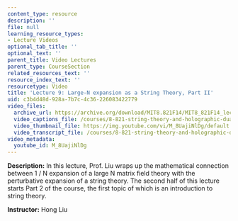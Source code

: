 ```yaml
---
content_type: resource
description: ''
file: null
learning_resource_types:
- Lecture Videos
optional_tab_title: ''
optional_text: ''
parent_title: Video Lectures
parent_type: CourseSection
related_resources_text: ''
resource_index_text: ''
resourcetype: Video
title: 'Lecture 9: Large-N expansion as a String Theory, Part II'
uid: c3b4d48d-928a-7b7c-4c36-226083422779
video_files:
  archive_url: https://archive.org/download/MIT8.821F14/MIT8_821F14_lec09_300k.mp4
  video_captions_file: /courses/8-821-string-theory-and-holographic-duality-fall-2014/cafc12e893c05e0fbf029b9067ec27e1_M_8UajiNlDg.vtt
  video_thumbnail_file: https://img.youtube.com/vi/M_8UajiNlDg/default.jpg
  video_transcript_file: /courses/8-821-string-theory-and-holographic-duality-fall-2014/895f3c42c163b8ab8868acdf5b796bc3_M_8UajiNlDg.pdf
video_metadata:
  youtube_id: M_8UajiNlDg
---
```


**Description:** In this lecture, Prof. Liu wraps up the mathematical connection between 1 / N expansion of a large N matrix field theory with the perturbative expansion of a string theory. The second half of this lecture starts Part 2 of the course, the first topic of which is an introduction to string theory.

**Instructor:** Hong Liu